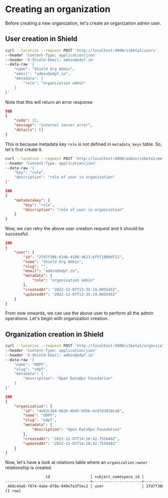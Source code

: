 # Creating an organization

Before creating a new organization, let's create an organization admin user.

## User creation in Shield

```sh
curl --location --request POST 'http://localhost:8000/v1beta1/users'
--header 'Content-Type: application/json'
--header 'X-Shield-Email: admin@odpf.io'
--data-raw '{
    "name": "Shield Org Admin",
    "email": "admin@odpf.io",
    "metadata": {
        "role": "organization admin"
    }
}'
```

Note that this will return an error response

```json
500
{
    "code": 13,
    "message": "internal server error",
    "details": []
}
```

This is because metadata key `role` is not defined in `metadata_keys` table. So, let's first create it.

```sh
curl --location --request POST 'http://localhost:8000/admin/v1beta1/metadatakey'
--header 'Content-Type: application/json'
--data-raw '{
    "key": "role",
    "description": "role of user in organization"
}'
```

```json
200
{
    "metadatakey": {
        "key": "role",
        "description": "role of user in organization"
    }
}
```

Now, we can retry the above user creation request and it should be successful.

```json
200
{
    "user": {
        "id": "2fd7f306-61db-4198-9623-6f5f1809df11",
        "name": "Shield Org Admin",
        "slug": "",
        "email": "admin@odpf.io",
        "metadata": {
            "role": "organization admin"
        },
        "createdAt": "2022-12-07T13:35:19.005545Z",
        "updatedAt": "2022-12-07T13:35:19.005545Z"
    }
}
```

From now onwards, we can use the above user to perform all the admin operations. Let's begin with organization creation.

## Organization creation in Shield

```sh
curl --location --request POST 'http://localhost:8000/v1beta1/organizations'
--header 'Content-Type: application/json'
--header 'X-Shield-Email: admin@odpf.io'
--data-raw '{
    "name": "ODPF",
    "slug": "odpf",
    "metadata": {
        "description": "Open DataOps Foundation"
    }
}'
```

```json
200
{
    "organization": {
        "id": "4eb3c3b4-962b-4b45-b55b-4c07d3810ca8",
        "name": "ODPF",
        "slug": "odpf",
        "metadata": {
            "description": "Open DataOps Foundation"
        },
        "createdAt": "2022-12-07T14:10:42.755848Z",
        "updatedAt": "2022-12-07T14:10:42.755848Z"
    }
}
```

Now, let's have a look at relations table where an `organization:owner` relationship is created.

```sh
                  id                  | subject_namespace_id |              subject_id              | object_namespace_id |              object_id               |      role_id       |          created_at           |          updated_at           | deleted_at 
--------------------------------------+----------------------+--------------------------------------+---------------------+--------------------------------------+--------------------+-------------------------------+-------------------------------+------------
 460c44a6-f074-4abe-8f8e-949e7a3f5ec2 | user                 | 2fd7f306-61db-4198-9623-6f5f1809df11 | organization        | 4eb3c3b4-962b-4b45-b55b-4c07d3810ca8 | organization:owner | 2022-12-07 14:10:42.881572+00 | 2022-12-07 14:10:42.881572+00 | 
(1 row)
```